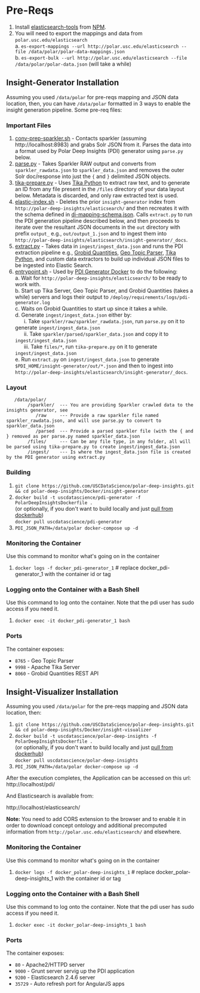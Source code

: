 # Pre-Reqs

1. Install [elasticsearch-tools](https://www.npmjs.com/package/elasticsearch-tools) from [NPM](http://npmjs.org/).
2. You will need to export the mappings and data from `polar.usc.edu/elasticsearch`<br/>
  a. `es-export-mappings --url http://polar.usc.edu/elasticsearch --file /data/polar/polar-data-mappings.json`<br/>
  b. `es-export-bulk --url http://polar.usc.edu/elasticsearch --file /data/polar/polar-data.json` (will take a while)
  
## Insight-Generator Installation

Assuming you used `/data/polar` for pre-reqs mapping and JSON data location, then, you can have `/data/polar` formatted in 3 ways to enable the insight generation pipeline. Some pre-req files:

### Important Files

 1. [conv-prep-sparkler.sh](https://github.com/USCDataScience/polar-deep-insights/blob/master/insight-generator/conv-prep-sparkler.sh) - Contacts sparkler (assuming http://localhost:8983) and grabs Solr JSON from it. Parses the data into a format used by Polar Deep Insights (PDI) generator using `parse.py` below.
 2. [parse.py](https://github.com/USCDataScience/polar-deep-insights/blob/master/insight-generator/parse.py) - Takes Sparkler RAW output and converts from `sparkler_rawdata.json` to `sparkler_data.json` and removes the outer Solr doc/response into just the `{` and `}` delimited JSON objects.
 3. [tika-prepare.py](https://github.com/USCDataScience/polar-deep-insights/blob/master/insight-generator/tika-prepare.py) - Uses [Tika Python](http://github.com/chrismattmann/tika-python.git) to extract raw text, and to generate an ID from any file present in the `/files` directory of your data layout below. Metadata is discarded, and only raw extracted text is used.
 4. [elastic-index.sh](https://github.com/USCDataScience/polar-deep-insights/blob/master/insight-generator/elastic_index.sh) - Deletes the prior `insight-generator` index from `http://polar-deep-insights/elasticsearch/` and then recreates it with the schema defined in [di-mapping-schema.json](https://github.com/USCDataScience/polar-deep-insights/blob/master/insight-generator/di-mapping-schema.json). Calls `extract.py` to run the PDI generation pipeline described below, and then proceeds to iterate over the resultant JSON documents in the `out` directory with prefix `output_` e.g., `out/output_1.json` and to ingest them into `http://polar-deep-insights/elasticsearch/insight-generator/_docs`.
 5. [extract.py](https://github.com/USCDataScience/polar-deep-insights/blob/master/insight-generator/extract.py) - Takes data in `ingest/ingest_data.json` and runs the PDI extraction pipeline e.g., [Grobid Quantities](https://github.com/kermitt2/grobid-quantities), [Geo Topic Parser](https://github.com/chrismattmann/lucene-geo-gazetteer), [Tika Python](http://github.com/chrismattmann/tika-python.git), and custom data extractors to build up individual JSON files to be ingested into Elastic Search.
 6. [entrypoint.sh](https://github.com/USCDataScience/polar-deep-insights/blob/master/Docker/insight-generator/entrypoint.sh) - Used by [PDI Generator Docker]() to do the following:<br/>
     a. Wait for `http://polar-deep-insights/elasticsearch/` to be ready to work with.<br/>
     b. Start up Tika Server, Geo Topic Parser, and Grobid Quantities (takes a while) servers and logs their output to `/deploy/requirements/logs/pdi-generator.log`<br/>
     c. Waits on Grobid Quantities to start up since it takes a while.<br/>
     d. Generate `ingest/ingest_data.json` either by:<br/>
           &nbsp;&nbsp;&nbsp;&nbsp;&nbsp;&nbsp;i. Take `sparkler/raw/sparkler_rawdata.json`, run `parse.py` on it to generate `ingest/ingest_data.json`<br/>
          &nbsp;&nbsp;&nbsp;&nbsp;&nbsp;&nbsp;ii. Take `sparkler/parsed/sparkler_data.json` and copy it to `ingest/ingest_data.json`<br/>
         &nbsp;&nbsp;&nbsp;&nbsp;&nbsp;&nbsp;iii. Take `files/*`, run `tika-prepare.py` on it to generate `ingest/ingest_data.json`<br/>
     e. Run `extract.py` on `ingest/ingest_data.json` to generate `$PDI_HOME/insight-generator/out/*.json` and then to ingest into `http://polar-deep-insights/elasticsearch/insight-generator/_docs`.
     

### Layout

```
   /data/polar/
        /sparkler/  --- You are providing Sparkler crawled data to the insights generator, see 
           /raw     --- Provide a raw sparkler file named sparkler_rawdata.json, and will use parse.py to convert to sparkler_data.json
           /parsed  --- Provide a parsed sparkler file (with the { and } removed as per parse.py named sparkler_data.json
        /files/     --- Can be any file type, in any folder, all will be parsed using tika-prepare.py to create ingest/ingest_data.json
        /ingest/    --- Is where the ingest_data.json file is created by the PDI generator using extract.py

```

### Building

1. `git clone https://github.com/USCDataScience/polar-deep-insights.git && cd polar-deep-insights/Docker/insight-generator`
2.  `docker build -t uscdatascience/pdi-generator -f PolarDeepInsightsDockerfile .`<br/>
(or optionally, if you don't want to build locally and just [pull from dockerhub](https://hub.docker.com/r/uscdatascience/pdi-generator/))<br/>
`docker pull uscdatascience/pdi-generator`
3. `PDI_JSON_PATH=/data/polar docker-compose up -d`


### Monitoring the Container

Use this command to monitor what's going on in the container

1. `docker logs -f docker_pdi-generator_1` # replace docker_pdi-generator_1 with the container id or tag

### Logging onto the Container with a Bash Shell

Use this command to log onto the container. Note that the pdi user has sudo access if you need it.

1. `docker exec -it docker_pdi-generator_1 bash`

### Ports

The container exposes:

* `8765` - Geo Topic Parser
* `9998` - Apache Tika Server
* `8060` - Grobid Quantities REST API


## Insight-Visualizer Installation 
Assuming you used `/data/polar` for the pre-reqs mapping and JSON data location, then:

1. `git clone https://github.com/USCDataScience/polar-deep-insights.git && cd polar-deep-insights/Docker/insight-visualizer`
2.  `docker build -t uscdatascience/polar-deep-insights -f PolarDeepInsightsDockerfile .`<br/>
(or optionally, if you don't want to build locally and just [pull from dockerhub](https://hub.docker.com/r/uscdatascience/polar-deep-insights/))<br/>
`docker pull uscdatascience/polar-deep-insights`
3. `PDI_JSON_PATH=/data/polar docker-compose up -d` 

After the execution completes, the Application can be accessed on this url:
http://localhost/pdi/

And Elasticsearch is available from:

http://localhost/elasticsearch/

**Note:** You need to add CORS extension to the browser and to enable it in order to download concept ontology and additional precomputed information from `http://polar.usc.edu/elasticsearch/` and elsewhere. 

### Monitoring the Container

Use this command to monitor what's going on in the container

1. `docker logs -f docker_polar-deep-insights_1` # replace docker_polar-deep-insights_1 with the container id or tag

### Logging onto the Container with a Bash Shell

Use this command to log onto the container. Note that the pdi user has sudo access if you need it.

1. `docker exec -it docker_polar-deep-insights_1 bash`

### Ports

The container exposes:

* `80` - Apache2/HTTPD server
* `9000` - Grunt server servig up the PDI application
* `9200` - Elasticsearch 2.4.6 server
* `35729` - Auto refresh port for AngularJS apps


